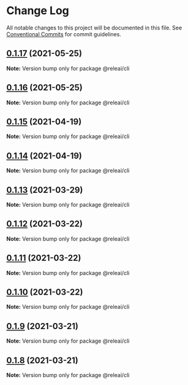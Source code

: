 # Change Log

All notable changes to this project will be documented in this file.
See [Conventional Commits](https://conventionalcommits.org) for commit guidelines.

## [0.1.17](https://github.com/rele-ai/cli/compare/v0.1.16...v0.1.17) (2021-05-25)

**Note:** Version bump only for package @releai/cli





## [0.1.16](https://github.com/rele-ai/cli/compare/v0.1.15...v0.1.16) (2021-05-25)

**Note:** Version bump only for package @releai/cli





## [0.1.15](https://github.com/rele-ai/cli/compare/v0.1.14...v0.1.15) (2021-04-19)

**Note:** Version bump only for package @releai/cli





## [0.1.14](https://github.com/rele-ai/cli/compare/v0.1.13...v0.1.14) (2021-04-19)

**Note:** Version bump only for package @releai/cli





## [0.1.13](https://github.com/rele-ai/cli/compare/v0.1.12...v0.1.13) (2021-03-29)

**Note:** Version bump only for package @releai/cli





## [0.1.12](https://github.com/rele-ai/cli/compare/v0.1.11...v0.1.12) (2021-03-22)

**Note:** Version bump only for package @releai/cli





## [0.1.11](https://github.com/rele-ai/cli/compare/v0.1.10...v0.1.11) (2021-03-22)

**Note:** Version bump only for package @releai/cli





## [0.1.10](https://github.com/rele-ai/cli/compare/v0.1.9...v0.1.10) (2021-03-22)

**Note:** Version bump only for package @releai/cli





## [0.1.9](https://github.com/rele-ai/cli/compare/v0.1.8...v0.1.9) (2021-03-21)

**Note:** Version bump only for package @releai/cli





## [0.1.8](https://github.com/rele-ai/cli/compare/v0.1.5...v0.1.8) (2021-03-21)

**Note:** Version bump only for package @releai/cli
